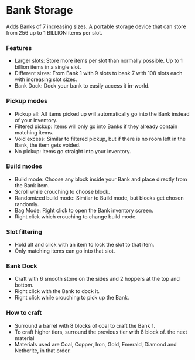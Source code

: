 # Bank Storage
Adds Banks of 7 increasing sizes. A portable storage device that can store from 256 up to 1 BILLION items per slot.

### Features
- Larger slots: Store more items per slot than normally possible. Up to 1 billion items in a single slot.
- Different sizes: From Bank 1 with 9 slots to bank 7 with 108 slots each with increasing slot sizes.
- Bank Dock: Dock your bank to easily access it in-world.

### Pickup modes
- Pickup all: All items picked up will automatically go into the Bank instead of your inventory.
- Filtered pickup: Items will only go into Banks if they already contain matching items.
- Void excess: Similar to filtered pickup, but if there is no room left in the Bank, the item gets voided.
- No pickup: Items go straight into your inventory.

### Build modes
- Build mode: Choose any block inside your Bank and place directly from the Bank item.
- Scroll while crouching to choose block.
- Randomized build mode: Similar to Build mode, but blocks get chosen randomly.
- Bag Mode: Right click to open the Bank inventory screen.
- Right click which crouching to change build mode.

### Slot filtering
- Hold alt and click with an item to lock the slot to that item.
- Only matching items can go into that slot.

### Bank Dock
- Craft with 6 smooth stone on the sides and 2 hoppers at the top and bottom.
- Right click with the Bank to dock it.
- Right click while crouching to pick up the Bank.

### How to craft
- Surround a barrel with 8 blocks of coal to craft the Bank 1.
- To craft higher tiers, surround the previous tier with 8 block of. the next material
- Materials used are Coal, Copper, Iron, Gold, Emerald, Diamond and Netherite, in that order.